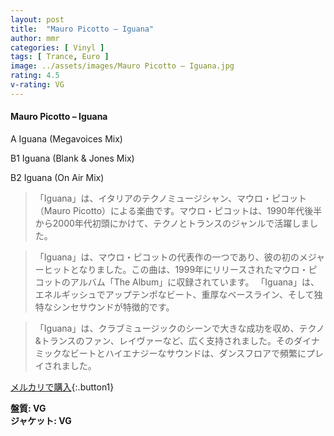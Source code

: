 ```yaml
---
layout: post
title:  "Mauro Picotto – Iguana"
author: mmr
categories: [ Vinyl ]
tags: [ Trance, Euro ]
image: ../assets/images/Mauro Picotto – Iguana.jpg
rating: 4.5
v-rating: VG
---
```


#### Mauro Picotto – Iguana

A  Iguana (Megavoices Mix)

B1  Iguana (Blank & Jones Mix)

B2  Iguana (On Air Mix)

> 「Iguana」は、イタリアのテクノミュージシャン、マウロ・ピコット（Mauro Picotto）による楽曲です。マウロ・ピコットは、1990年代後半から2000年代初頭にかけて、テクノとトランスのジャンルで活躍しました。

> 「Iguana」は、マウロ・ピコットの代表作の一つであり、彼の初のメジャーヒットとなりました。この曲は、1999年にリリースされたマウロ・ピコットのアルバム「The Album」に収録されています。 「Iguana」は、エネルギッシュでアップテンポなビート、重厚なベースライン、そして独特なシンセサウンドが特徴的です。

> 「Iguana」は、クラブミュージックのシーンで大きな成功を収め、テクノ&トランスのファン、レイヴァーなど、広く支持されました。そのダイナミックなビートとハイエナジーなサウンドは、ダンスフロアで頻繁にプレイされました。




[メルカリで購入](https://jp.mercari.com/item/m14868392351){:.button1}


<div class="mt-4 mb-4 d-flex align-items-center">
<strong class="mr-1">盤質: VG</strong>
</div>
<div class="mt-4 mb-4 d-flex align-items-center">
<strong class="mr-1">ジャケット: VG</strong>
</div>